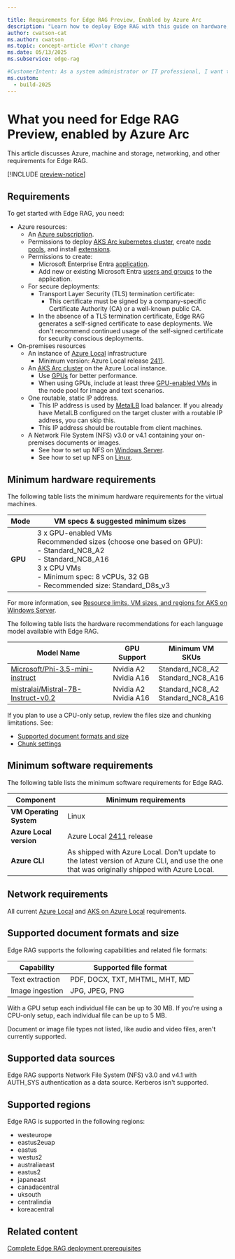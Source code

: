```yaml
---

title: Requirements for Edge RAG Preview, Enabled by Azure Arc
description: "Learn how to deploy Edge RAG with this guide on hardware, software, networking, and configuration requirements for success."
author: cwatson-cat
ms.author: cwatson
ms.topic: concept-article #Don't change
ms.date: 05/13/2025
ms.subservice: edge-rag

#CustomerIntent: As a system administrator or IT professional, I want to understand the hardware, software, networking, and configuration requirements for deploying Edge RAG so that I can ensure my infrastructure meets the prerequisites for a successful deployment and operation.
ms.custom:
  - build-2025
---
```


# What you need for Edge RAG Preview, enabled by Azure Arc

This article discusses Azure, machine and storage, networking, and other requirements for Edge RAG.

[!INCLUDE [preview-notice](includes/preview-notice.md)]

## Requirements

To get started with Edge RAG, you need:

- Azure resources:
  - An [Azure subscription](https://azure.microsoft.com/pricing/details/search/).
  - Permissions to deploy [AKS Arc kubernetes cluster](/azure/aks/hybrid/aks-create-clusters-portal), create [node pools](/azure/aks/hybrid/manage-node-pools), and install [extensions](/azure/azure-arc/kubernetes/extensions-release).
  - Permissions to create: 
    - Microsoft Enterprise Entra [application](/entra/identity/enterprise-apps/add-application-portal).
    - Add new or existing Microsoft Entra [users and groups](/entra/identity/enterprise-apps/add-application-portal-assign-users) to the application.
  - For secure deployments:
    - Transport Layer Security (TLS) termination certificate: 
      - This certificate must be signed by a company-specific Certificate Authority (CA) or a well-known public CA.
    - In the absence of a TLS termination certificate, Edge RAG generates a self-signed certificate to ease deployments. We don't recommend continued usage of the self-signed certificate for security conscious deployments.
- On-premises resources
  - An instance of [Azure Local](https://techcommunity.microsoft.com/blog/azurearcblog/introducing-azure-local-cloud-infrastructure-for-distributed-locations-enabled-b/4296017) infrastructure
    - Minimum version: Azure Local release [2411](/azure/azure-local/whats-new).
  - An [AKS Arc cluster](/azure/aks/hybrid/aks-create-clusters-portal) on the Azure Local instance.
    - Use [GPUs](/azure/aks/hybrid/deploy-gpu-node-pool) for better performance.
    - When using GPUs, include at least three [GPU-enabled VMs](/azure/azure-local/manage/gpu-preparation) in the node pool for image and text scenarios.
  - One routable, static IP address.
    - This IP address is used by [MetalLB](/azure/aks/hybrid/deploy-load-balancer-portal) load balancer. If you already have MetalLB configured on the target cluster with a routable IP address, you can skip this.
    - This IP address should be routable from client machines.
  - A Network File System (NFS) v3.0 or v4.1 containing your on-premises documents or images.
    - See how to set up NFS on [Windows Server](/windows-server/storage/nfs/deploy-nfs).
    - See how to set up NFS on [Linux](https://linuxconfig.org/how-to-configure-nfs-on-linux).

## Minimum hardware requirements

The following table lists the minimum hardware requirements for the virtual machines. 

| **Mode** | **VM specs & suggested minimum sizes** |
|---|---|
| **GPU** | 3 x GPU-enabled VMs </br>Recommended sizes (choose one based on GPU):</br>- Standard_NC8_A2<br>- Standard_NC8_A16<br>3 x CPU VMs<br> - Minimum spec: 8 vCPUs, 32 GB<br>- Recommended size: Standard_D8s_v3|

For more information, see [Resource limits, VM sizes, and regions for AKS on Windows Server](/azure/aks/hybrid/concepts-support).

The following table lists the hardware recommendations for each language model available with Edge RAG.

| **Model Name**                        | **GPU Support** | **Minimum VM SKUs**      |
|----------------------------------------|-----------------|--------------------------|
| [Microsoft/Phi-3.5-mini-instruct](https://huggingface.co/microsoft/Phi-3.5-mini-instruct)| Nvidia A2<br>Nvidia A16       | Standard_NC8_A2 <br>Standard_NC8_A16         |
| [mistralai/Mistral-7B-Instruct-v0.2](https://huggingface.co/mistralai/Mistral-7B-Instruct-v0.2)     | Nvidia A2<br>Nvidia A16      | Standard_NC8_A2 <br>Standard_NC8_A16         |


If you plan to use a CPU-only setup, review the files size and chunking limitations. See:
- [Supported document formats and size](#supported-document-formats-and-size)
- [Chunk settings](build-chat-solution-overview.md#chunk-settings)

## Minimum software requirements

The following table lists the minimum software requirements for Edge RAG.

| **Component** | **Minimum requirements** |
|---|---|
| **VM Operating System** |Linux|
| **Azure Local version** | Azure Local [2411](/azure/azure-local/whats-new) release |
| **Azure CLI** | As shipped with Azure Local. Don't update to the latest version of Azure CLI, and use the one that was originally shipped with Azure Local. |

## Network requirements

All current [Azure Local](/azure/azure-local/concepts/firewall-requirements) and [AKS on Azure Local](/azure/aks/hybrid/aks-hci-network-system-requirements) requirements.

## Supported document formats and size

Edge RAG supports the following capabilities and related file formats:

| **Capability** | **Supported file format** |
|---|---|
| Text extraction | PDF, DOCX, TXT, MHTML, MHT, MD |
| Image ingestion | JPG, JPEG, PNG |

With a GPU setup each individual file can be up to 30 MB. If you're using a CPU-only setup, each individual file can be up to 5 MB.

Document or image file types not listed, like audio and video files, aren't currently supported.

## Supported data sources

Edge RAG supports Network File System (NFS) v3.0  and v4.1 with AUTH_SYS authentication as a data source. Kerberos isn't supported.

## Supported regions

Edge RAG is supported in the following regions:

- westeurope
- eastus2euap
- eastus
- westus2
- australiaeast
- eastus2
- japaneast
- canadacentral
- uksouth
- centralindia
- koreacentral

## Related content

[Complete Edge RAG deployment prerequisites](complete-prerequisites.md)